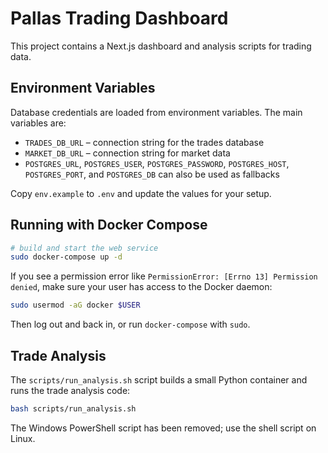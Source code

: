 # Pallas Trading Dashboard

This project contains a Next.js dashboard and analysis scripts for trading data.

## Environment Variables

Database credentials are loaded from environment variables. The main variables are:

- `TRADES_DB_URL` – connection string for the trades database
- `MARKET_DB_URL` – connection string for market data
- `POSTGRES_URL`, `POSTGRES_USER`, `POSTGRES_PASSWORD`, `POSTGRES_HOST`, `POSTGRES_PORT`, and `POSTGRES_DB` can also be used as fallbacks

Copy `env.example` to `.env` and update the values for your setup.

## Running with Docker Compose

```bash
# build and start the web service
sudo docker-compose up -d
```

If you see a permission error like `PermissionError: [Errno 13] Permission denied`, make sure your user has access to the Docker daemon:

```bash
sudo usermod -aG docker $USER
```
Then log out and back in, or run `docker-compose` with `sudo`.

## Trade Analysis

The `scripts/run_analysis.sh` script builds a small Python container and runs the trade analysis code:

```bash
bash scripts/run_analysis.sh
```

The Windows PowerShell script has been removed; use the shell script on Linux.
